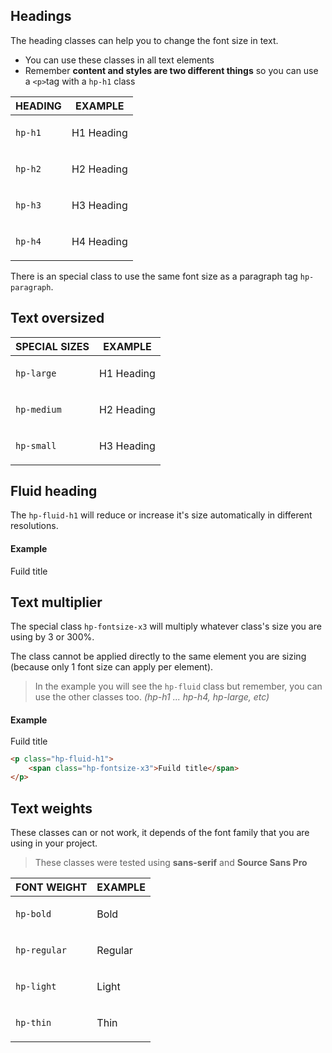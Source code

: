 ## Headings

The heading classes can help you to change the font size in text.

- You can use these classes in all text elements
- Remember **content and styles are two different things** so you can use a `<p>`tag with a `hp-h1` class

| HEADING      | EXAMPLE                                                                     | 
|--------------|-----------------------------------------------------------------------------|
| `hp-h1`      | <p class="hp-h1 hp-margin-top-1 hp-margin-bottom-1">H1 Heading</p>          |
| `hp-h2`      | <p class="hp-h2 hp-margin-top-1 hp-margin-bottom-1">H2 Heading</p>          |
| `hp-h3`      | <p class="hp-h3 hp-margin-top-1 hp-margin-bottom-1">H3 Heading</p>          |
| `hp-h4`      | <p class="hp-h4 hp-margin-top-1 hp-margin-bottom-1">H4 Heading</p>          |

There is an special class to use the same font size as a paragraph tag `hp-paragraph`.




## Text oversized

| SPECIAL SIZES   | EXAMPLE                                                                     | 
|-----------------|-----------------------------------------------------------------------------|
| `hp-large`      | <p class="hp-large hp-margin-top-2 hp-margin-bottom-2">H1 Heading</p>       |
| `hp-medium`     | <p class="hp-medium hp-margin-top-2 hp-margin-bottom-2">H2 Heading</p>      |
| `hp-small`      | <p class="hp-small hp-margin-top-2 hp-margin-bottom-2">H3 Heading</p>       |




## Fluid heading

The `hp-fluid-h1` will reduce or increase it's size automatically in different resolutions.

#### Example

<p class="hp-fluid-h1 hp-text-color-green-2">Fuild title</p>




## Text multiplier

The special class `hp-fontsize-x3` will multiply whatever class's size you are using by 3 or 300%.

The class cannot be applied directly to the same element you are sizing (because only 1 font size can apply per element).

> In the example you will see the `hp-fluid` class but remember, you can use the other classes too. *(hp-h1 ... hp-h4, hp-large, etc)*

#### Example

<div class="doc-example">
    <p class="hp-fluid-h1" style="line-height: 1;">
        <span class="hp-fontsize-x3 hp-text-color-green-2">Fuild title</span>
    </p>
</div>

```html
<p class="hp-fluid-h1">
    <span class="hp-fontsize-x3">Fuild title</span>
</p>
```




## Text weights

These classes can or not work, it depends of the font family that you are using in your project.

> These classes were tested using **sans-serif** and **Source Sans Pro**

| FONT WEIGHT     | EXAMPLE                           |
|-----------------|-----------------------------------|
| `hp-bold`       | <p class="hp-bold">Bold</p>       |
| `hp-regular`    | <p class="hp-regular">Regular</p>  |
| `hp-light`      | <p class="hp-light">Light</p>     |
| `hp-thin`       | <p class="hp-thin">Thin</p>      |